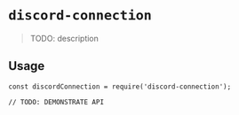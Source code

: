 # `discord-connection`

> TODO: description

## Usage

```
const discordConnection = require('discord-connection');

// TODO: DEMONSTRATE API
```

